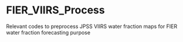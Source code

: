 # FIER_VIIRS_Process
Relevant codes to preprocess JPSS VIIRS water fraction maps for FIER water fraction forecasting purpose
